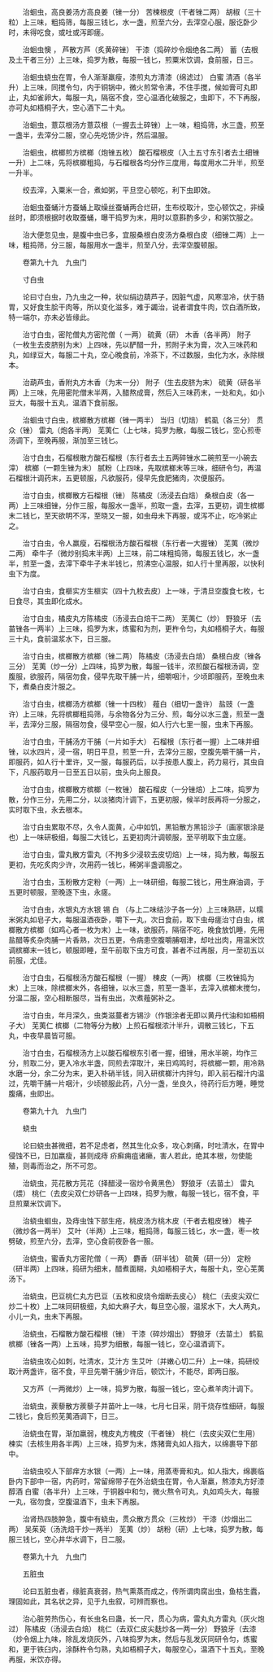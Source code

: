 <!-- { "loadSidebar": true } -->
　　治蛔虫，高良姜汤方高良姜（锉一分） 苦楝根皮（干者锉二两） 胡椒（三十粒）上三味，粗捣筛，每服三钱匕，水一盏，煎至六分，去滓空心服，服讫卧少时，未得吃食，或吐或泻即瘥。

　　治蛔虫懊 ， 芦散方芦（炙黄碎锉） 干漆（捣碎炒令烟绝各二两） 蓄（去根及土干者三分）上三味，捣罗为散，每服一钱匕，煎粟米饮调，食前服，日三。

　　治蛔虫蛲虫在胃，令人渐渐羸瘦，漆煎丸方清漆（绵滤过） 白蜜 清酒（各半升）上三味，同搅令匀，内于铜锅中，微火煎常令沸，不住手搅，候如膏可丸即止，丸如雀卵大，每服一丸，隔宿不食，空心温酒化破服之，虫即下，不下再服，亦可丸如梧桐子大，空心酒下二十丸。

　　治蛔虫，薏苡根汤方薏苡根（一握去土碎锉）上一味，粗捣筛，水三盏，煎至一盏半，去滓分二服，空心先吃饧少许，然后温服。

　　治蛔虫，槟榔煎方槟榔（炮锉五枚） 酸石榴根皮（入土五寸东引者去土细锉一升）上二味，先将槟榔粗捣，与石榴根各均分作三度用，每度用水二升半，煎至一升半。

　　绞去滓，入粟米一合，煮如粥，平旦空心顿吃，利下虫即效。

　　治蛔虫蚕蛹汁方蚕蛹上取缲丝蚕蛹两合烂研，生布绞取汁，空心顿饮之，非缲丝时，即须根据时收取蚕蛹，曝干捣罗为末，用时以意斟酌多少，和粥饮服之。

　　治大便忽见虫，是腹中虫已多，宜服桑根白皮汤方桑根白皮（细锉二两）上一味，粗捣筛，分三服，每服用水一盏半，煎至八分，去滓空腹顿服。

　　卷第九十九　九虫门

　　寸白虫

　　论曰寸白虫，乃九虫之一种，状似绢边葫芦子，因脏气虚，风寒湿冷，伏于肠胃，又好食生脍干肉等，所以变化滋多，难于蠲治，说者谓食牛肉，饮白酒所致，特一端尔，亦未必皆缘此。

　　治寸白虫，密陀僧丸方密陀僧（ 一两） 硫黄（研） 木香（各半两） 附子（一枚生去皮脐别为末）上四味，先以酽醋一升，煎附子末为膏，次入三味药和丸，如绿豆大，每服二十丸，空心晚食前，冷茶下，不过数服，虫化为水，永除根本。

　　治葫芦虫，香附丸方木香（为末一分） 附子（生去皮脐为末） 硫黄（研各半两）上三味，先用密陀僧末半两，入醋熬成膏，然后入三味药末，一处和丸，如小豆大，每服十五丸，温酒下食前服。

　　治蛔虫寸白虫，槟榔散方槟榔（锉一两半） 当归（切焙） 鹤虱（各三分） 贯众（锉） 雷丸（炮各半两） 芜荑仁（上七味，捣罗为散，每服二钱匕，空心煎枣汤调下，至晚再服，渐加至三钱匕。

　　治寸白虫，石榴根散方酸石榴根（东行者去土五两碎锉水二碗煎至一小碗去滓） 槟榔（一颗生锉为末） 腻粉（上四味，先取槟榔末等三味，细研令匀，再温石榴根汁调药末，五更顿服，凡欲服药，侵早先食肥猪肉，次便服药。

　　治寸白虫，槟榔散方石榴根（锉） 陈橘皮（汤浸去白焙） 桑根白皮（各一两）上三味细锉，分作三服，每服水一盏半，煎取一盏，去滓，五更初，调生槟榔末二钱匕，至天欲明不泻，至晓又一服，如虫母未下再服，或泻不止，吃冷粥止之。

　　治寸白虫，令人羸瘦，石榴根汤方酸石榴根（东行者一大握锉） 芜荑（微炒二两） 牵牛子（微炒别捣末半两）上三味，前二味粗捣筛，每服五钱匕，水一盏半，煎至一盏，去滓下牵牛子末半钱匕，煎沸空心温服，如人行十里再服，以快利虫下为度。

　　治寸白虫，食榧实方生榧实（四十九枚去皮）上一味，于清旦空腹食七枚，七日食尽，其虫即化成水。

　　治寸白虫，橘皮丸方陈橘皮（汤浸去白焙干二两） 芜荑仁（炒） 野狼牙（去苗锉各一两半）上三味，捣罗为末，炼蜜和为剂，更杵令匀，丸如梧桐子大，每服三十丸，食前温浆水下，日三服。

　　治寸白虫，槟榔散方槟榔（锉二两） 陈橘皮（汤浸去白焙） 桑根白皮（锉各三分） 芜荑（炒一分）上四味，捣罗为散，每服一钱半，浓煎酸石榴根汤调，空腹服，欲服药，隔宿勿食，侵早先取干脯一片，细嚼咽汁，少顷即服药，至晚虫未下，煮桑白皮汁服之。

　　治寸白虫，槟榔汤方槟榔（锉一十四枚） 薤白（细切一盏许） 盐豉（一盏许）上三味，先将槟榔粗捣筛，与余物各分为三分、煎，每分以水三盏，煎至一盏半，去滓分三服，隔宿勿食，侵早空心一服，如人行六七里一服，虫未下再服。

　　治寸白虫，干脯汤方干脯（一片如手大） 石榴根（东行者一握）上二味并细锉，以水四片，浸一宿，明日平旦，煎至一升，去滓分三服，空腹先嚼干脯一片，即服药，如人行十里许，又一服，每服药后，以手按患人腹上，药力易行，其虫自下，凡服药取月一日至五日以前，虫头向上服良。

　　治寸白虫，槟榔散方槟榔（一枚锉） 酸石榴皮（一分锉焙）上二味，捣罗为散，分作三分，先用二分，以淡猪肉汁调下，五更初服，候半时辰再将一分服之，实时取下虫，永去根本。

　　治寸白虫累取不尽，久令人面黄，心中如饥，黑铅散方黑铅沙子（画家银涂是也）上一味研极细，每服二大钱匕，五更初肉汁调顿服，至平明取下虫立瘥。

　　治寸白虫，雷丸散方雷丸（不拘多少浸软去皮切焙）上一味，捣为散，每服五更初，先吃炙肉少许，次用药一钱匕，稀粥半盏调服之。

　　治寸白虫，玉粉散方定粉（一两）上一味研细，每服二钱匕，用生麻油调，于五更时顿服，至晚逐下虫，永瘥。

　　治寸白虫，水银丸方水银 锡 白 （与上二味结沙子各一分）上三味熟研，以糯米粥丸如皂子大，每服温酒夜卧，嚼下一丸，次日食前，取下虫母瘥治寸白虫，槟榔散方槟榔（如鸡心者一枚为末）上一味，欲服药，隔宿不吃，晚食放饥睡，先用盐醋等炙杂肉脯一片香熟，次日五更，令病患空腹嚼脯咽津，却吐出肉，用温米饮调槟榔末一钱匕，顿服即睡，至午前取下虫方可食，甚者不过再服，月一至初五以前服，尤佳。

　　治寸白虫，石榴根汤方酸石榴根（一握） 楝皮（一两） 槟榔（三枚锉捣为末）上三味，除槟榔末外，各细锉，以水三盏，煎至一盏半，去滓入槟榔末搅匀，分温二服，空心相断服尽，当有虫出，次煮薤粥补之。

　　治寸白虫，年月深久，虫类滋蔓者方锡沙（作银涂者无即以黄丹代油和如梧桐子大） 芜荑仁 槟榔（二物等分为散）上煎石榴根浓汁半升，调散三钱匕，下五丸，中夜早晨皆可服。

　　治寸白虫，石榴根汤方上以酸石榴根东引者一握，细锉，用水半碗，均作三分，煎取二分，更入冷水半盏，同煎去滓取汁，来日鸡鸣时，将槟榔一颗，用冷熟水磨一分，余二分为末，更入朴硝半钱，同入研槟榔汁内拌匀，即入前石榴汁内温过，先嚼干脯一片咽汁，少顷顿服此药，八分一盏，坐良久，待药行后方睡，睡觉腹痛，虫即出。

　　卷第九十九　九虫门

　　蛲虫

　　论曰蛲虫甚微细，若不足虑者，然其生化众多，攻心刺痛，时吐清水，在胃中侵蚀不已，日加羸瘦，甚则成痔 疥癣痈疽诸癞，害人若此，绝其本根，勿使能殖，则毒而治之，所不可忽。

　　治蛲虫，芫花散方芫花（择醋浸一宿炒令黄黑色） 野狼牙（去苗土） 雷丸（煨） 桃仁（去皮尖双仁炒研各一上四味，捣罗为散，每服一钱匕，宿不食，平旦煎粟米饮调下。

　　治蛲虫蛔虫，及痔虫蚀下部生疮，桃皮汤方桃木皮（干者去粗皮锉） 槐子（微炒各一两半） 艾叶（半两）上三味，粗捣筛，每服三钱匕，水一盏，枣一枚劈破，煎至六分，去滓，空心食前夜卧各一服。

　　治蛲虫，蜜香丸方密陀僧（ 一两） 麝香（研半钱） 硫黄（研一分） 定粉（研半两）上四味，捣研为细末，醋煮面糊，丸如梧桐子大，每服十丸，空心芜荑汤下。

　　治蛲虫，巴豆桃仁丸方巴豆（五枚和皮烧令烟断去皮心） 桃仁（去皮尖双仁炒二十枚）上二味同研极细，丸如大麻子大，每旦空心服，温浆水下，大人两丸，小儿一丸，虫未下再服。

　　治蛲虫，石榴散方酸石榴根（锉） 干漆（碎炒烟出） 野狼牙（去苗土） 鹤虱 槟榔（锉各一两）上五味，捣罗为细散，每服一钱匕，空心温酒调下。

　　治蛲虫攻心如刺，吐清水，艾汁方 生艾叶（并嫩心切二升）上一味，捣研绞取汁两盏许，宿不食，平旦先嚼干脯少许后，顿饮汁，不能尽，即两日服。

　　又方芦（一两微炒）上一味，捣罗为散，每服一钱匕，空心煮羊肉汁调下。

　　治蛲虫，蒺藜散方蒺藜子并苗叶上一味，七月七日采，阴干烧存性细研，每服二钱匕，食后煎芜荑酒调下，日三。

　　治蛲虫在胃，渐加羸弱，槐皮丸方槐皮（干者锉） 桃仁（去皮尖双仁生用） 楝实（去核生用各半两）上三味，捣罗为末，炼猪膏丸如人指大，以绵裹导下部中。

　　治蛲虫咬人下部痒方水银（一两）上一味，用蒸枣膏和丸，如人指大，绵裹临卧内下部中一宿，内药时，常留绵带子在外治蛲虫在胃，令人渐羸，熬漆丸方好漆 醇酒 白蜜（各半升）上三味，于铜器中和匀，微火熬令可丸，丸如鸡头大，每服一丸，宿勿食，空腹温酒下，虫未下再服。

　　治肾热四肢肿急，腹中有蛲虫，贯众散方贯众（三枚炒） 干漆（炒烟出二两） 吴茱萸（汤洗焙干炒一两半） 芜荑（炒） 胡粉（研）上七味，捣罗为散，每服三钱匕，空心井华水调下，日二服。

　　卷第九十九　九虫门

　　五脏虫

　　论曰五脏虫者，缘脏真衰弱，热气熏蒸而成之，传所谓肉腐出虫，鱼枯生蠹，理固如此，其名状之异，见于九虫叙，可辨而察也。

　　治心脏劳热伤心，有长虫名曰蛊，长一尺，贯心为病，雷丸丸方雷丸（灰火炮过） 陈橘皮（汤浸去白焙） 桃仁（去双仁皮尖麸炒各一两一分） 野狼牙（去漆（炒令烟上九味，除乱发烧灰外，八味捣罗为末，然后与乱发灰同研令匀，炼蜜和，更于铁臼内，涂酥杵令匀熟，丸如梧桐子大，每服空心，温酒下十五丸，至晚再服，米饮亦得。

